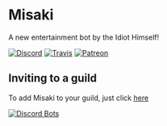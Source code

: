# Misaki

A new entertainment bot by the Idiot Himself!

[![Discord](https://discordapp.com/api/guilds/396331425621868554/embed.png)](https://discord.gg/RasxyYT)
[![Travis](https://travis-ci.org/NotAWeebDev/Misaki.svg)](https://travis-ci.org/NotAWeebDev/Misaki)
[![Patreon](https://img.shields.io/badge/donate-patreon-F96854.svg)](https://www.patreon.com/MisakiBot)
## Inviting to a guild

To add Misaki to your guild, just click [here](https://discordapp.com/api/oauth2/authorize?client_id=396323622953680910&permissions=268755008&scope=bot)

[![Discord Bots](https://discordbots.org/api/widget/396323622953680910.svg)](https://discordbots.org/bot/396323622953680910)
